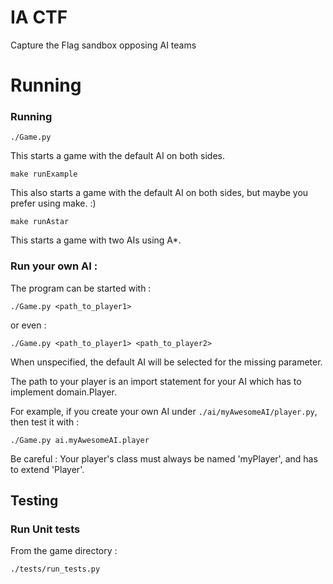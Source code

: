 # IA CTF

Capture the Flag sandbox opposing AI teams

# Running

### Running

`./Game.py`

This starts a game with the default AI on both sides.

`make runExample`

This also starts a game with the default AI on both sides, but maybe you prefer using make. :)

`make runAstar`

This starts a game with two AIs using A*.

### Run your own AI :

The program can be started with :

`./Game.py <path_to_player1>`

or even :

`./Game.py <path_to_player1> <path_to_player2>`

When unspecified, the default AI will be selected for the missing parameter.

The path to your player is an import statement for your AI which has to implement domain.Player.

For example, if you create your own AI under `./ai/myAwesomeAI/player.py`, then test it with :

`./Game.py ai.myAwesomeAI.player`

Be careful : Your player's class must always be named 'myPlayer', and has to extend 'Player'.

## Testing

### Run Unit tests

From the game directory :

`./tests/run_tests.py`
